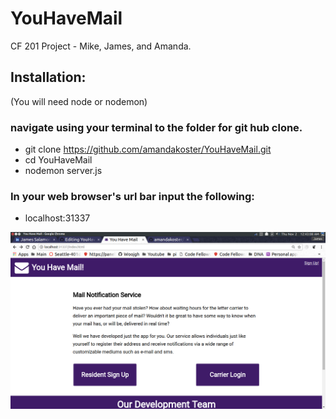 # YouHaveMail
CF 201 Project - Mike, James, and Amanda.

## Installation:
(You will need node or nodemon)
 ### navigate using your terminal to the folder for git hub clone.
- git clone https://github.com/amandakoster/YouHaveMail.git
- cd YouHaveMail
- nodemon server.js
### In your web browser's url bar input the following: 
- localhost:31337

![alt text](https://raw.githubusercontent.com/amandakoster/YouHaveMail/master/Screenshot%20from%202017-11-02%2000-43-08.png)
